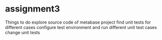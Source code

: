 # assignment3

Things to do 
explore source code of metabase project
find unit tests for different cases
configure test environment and run different unit test cases
change unit tests
